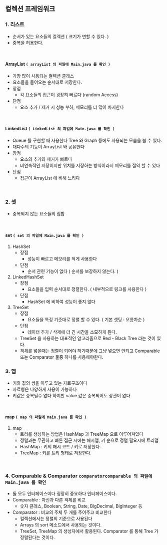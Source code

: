## 컬렉션 프레임워크

### 1. 리스트
- 순서가 있는 요소들의 컬렉션 ( 크기가 변할 수 있다. )
- 중복을 허용한다.

<br>

#### ArrayList `( arrayList 의 파일에 Main.java 를 확인 )`
   - 가장 많이 사용되는 컬렉션 클래스
   - 요소들을 들어오는 순서대로 저장한다.
   - 장점
     - 각 요소들의 접근이 굉장히 빠르다 (random Access)
   - 단점
     - 요소 추가 / 제거 시 성능 부하, 메모리를 더 많이 차지한다
     

<br>

#### LinkedList `( LinkedList 의 파일에 Main.java 를 확인 )`
- Queue 를 구현할 때 사용한다 Tree 와 Graph 등에도 사용되는 모습을 볼 수 있다.
- 대다수의 기능이 ArrayList 와 공유한다
- 장점
  - 요소의 추가와 제거가 빠르다
  - 비연속적인 저장이지만 위치를 저장하는 방식이라서 메모리를 절약 할 수 있다
- 단점
  - 접근이 ArrayList 에 비해 느리다

<br>

### 2. 셋
- 중복되지 않는 요소들의 집합

<br>

#### set `( set 의 파일에 Main.java 를 확인 )`
1. HashSet
   - 장점
     - 성능이 빠르고 메모리를 적게 사용한다
   - 단점 
     - 순서 관련 기능이 없다 ( 순서를 보장하지 않는다. )
2. LinkedHashSet
   - 장점
     - 요소들을 입력 순서대로 정렬한다. ( 내부적으로 링크를 사용한다 )
   - 단점
     - HashSet 에 비하여 성능이 좋지 않다
3. TreeSet
   - 장점
     - 요소들을 특정 기준대로 정렬 할 수 있다. ( 기본 셋팅 : 오름차순 )
   - 단점
     - 데이터 추가 / 삭제에 더 긴 시간을 소모하게 된다.
   - TreeSet 을 사용하는 대표적인 알고리즘으로 Red - Black Tree 라는 것이 있다.
   - 객체를 넣을때는 정렬이 되어야 하기때문에 그냥 넣으면 안되고 Comparable 또는 Comparator 둘중 하나를 사용해야한다.


### 3. 맵
- 키와 값의 쌍을 이루고 있는 자료구조이다
- 자료형은 다양하게 사용이 가능하다
- 키값은 중복될수 없다 하지만 value 값은 중복되어도 상관이 없다

<br>

#### map `( map 의 파일에 Main.java 를 확인 )`
1. map
   - 트리를 생성하는 방법은 HashMap 과 TreeMap 으로 이루어져있다
   - 정렬과는 무관하고 빠른 접근 시에는 해시맵, 키 순으로 정렬 필요시에 트리맵
   - HashMap : 키의 해시 코드 / 키로 저장한다.
   - TreeMap : 키를 트리 형태로 저장한다.

<br>

### 4. Comparable & Comparator `comparatorcomparable 의 파일에 Main.java 를 확인`
- 둘 모두 인터페이스이다 굉장히 중요하다 인터페이스이다.
- Comparable : 자신과 다른 객체를 비교
  - 숫자 클래스, Boolean, String, Date, BigDecimal, BigInteger 등
- Comparator : 비교의 주체 두 개를 주어주고 비교한다
  - 컬렉션에서는 정렬의 기준으로 사용된다
  - Arrays 의 sort 메소드에서 사용되는 것이다. 
  - TreeSet, TreeMap 의 생성자에서 활용된다. Comparator 를 통해 Tree 가 정렬된다는 것이다.